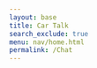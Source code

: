 ```yaml
---
layout: base
title: Car Talk
search_exclude: true
menu: nav/home.html
permalink: /Chat
---
```


<html lang="en">
<head>
    <meta charset="UTF-8">
    <meta name="viewport" content="width=device-width, initial-scale=1.0">
    <title>Chat</title>
    <link rel="stylesheet" href="styles.css">
    <style>
        .chat-container {
            width: 80%;
            max-width: 1200px;
            min-width: 400px;
            height: 100%;
            margin: 0 auto;
            display: flex;
            flex-direction: column;
            padding: 20px;
        }

        .chat-box {
            flex: 1;
            border: 1px solid #ddd;
            border-radius: 5px;
            padding: 20px;
            overflow-y: auto;
            max-height: 70vh;
            background-color: white;
            box-shadow: 0 2px 4px rgba(0, 0, 0, 0.1);
        }

        .chat-box div {
            margin: 10px 0;
        }

        .message-header {
            font-size: 0.8em;
            color: #666;
            margin-bottom: 2px;
            display: flex;
            justify-content: space-between;
            align-items: center;
        }
        .user-id {
            font-weight: bold;
            margin-right: 10px;
        }
        .timestamp {
            color: #999;
        }
        .message-text {
            margin-bottom: 10px;
        }
        .sent-message {
            background-color: #e3f2fd;
            padding: 8px;
            border-radius: 8px;
            margin: 5px 0;
            align-self: flex-end;
        }
        .received-message {
            background-color: #f5f5f5;
            padding: 8px;
            border-radius: 8px;
            margin: 5px 0;
        }

        form {
            display: flex;
            gap: 10px;
            margin-top: 20px;
        }

        input {
            flex: 1;
            padding: 12px;
            border: 1px solid #ccc;
            border-radius: 5px;
            font-size: 16px;
        }

        button {
            padding: 12px 24px;
            border: none;
            background-color: #28a745;
            color: white;
            border-radius: 5px;
            cursor: pointer;
            font-size: 16px;
            transition: background-color 0.2s;
        }

        button:hover {
            background-color: #218838;
        }

        .edit-button, .delete-button {
            background-color: #007bff;
            color: white;
            border: none;
            border-radius: 5px;
            padding: 5px 10px;
            cursor: pointer;
            font-size: 0.9em;
            transition: background-color 0.3s;
        }

        .edit-button:hover, .delete-button:hover {
            background-color: #0056b3;
        }

        .delete-button {
            background-color: #dc3545;
        }

        .delete-button:hover {
            background-color: #c82333;
        }

        .button-container {
            display: flex;
            gap: 10px;
            margin-left: 10px;
        }
    </style>
</head>
<body>
    <div class="chat-container">
        <div class="chat-box" id="chatBox"></div>
        <form id="chatForm">
            <input type="text" id="messageInput" placeholder="Type your message..." required>
            <button type="submit">Send</button>
        </form>
    </div>        
</body>

<script type="module">
    import { getAllChat, postChat, deleteChat, updateChat } from "{{site.baseurl}}/assets/js/api/carChat.js";

    // Function to create a chat message display with delete and edit buttons
    function createMessageDisplay(message) {
        const messageBox = document.createElement("div");
        messageBox.className = "message-box";

        const messageContent = document.createElement("p");
        messageContent.innerHTML = `<strong>Message:</strong> ${message.message}`;
        messageBox.appendChild(messageContent);

        const messageUID = document.createElement("p");
        messageUID.innerHTML = `UID: ${message.user_id}`;
        messageBox.appendChild(messageUID);

        const deleteButton = document.createElement("button");
        deleteButton.className = "delete-button";
        deleteButton.innerHTML = "Delete Message";
        deleteButton.addEventListener("click", async () => {
            const result = await deleteChat(message.id);
            if (result.success) {
                alert("Message deleted successfully!");
                messageBox.remove(); // Remove the message box immediately
            } else {
                alert("Failed to delete message.");
            }
        });
        messageBox.appendChild(deleteButton);

        const editButton = document.createElement("button");
        editButton.className = "edit-button";
        editButton.innerHTML = "Edit Message";
        editButton.addEventListener("click", () => {
            const newContent = prompt("Edit your message:", message.content);
            if (newContent !== null) {
                updateChat(message.id, newContent).then(result => {
                    if (result.success) {
                        alert("Message updated successfully!");
                        messageContent.innerHTML = `<strong>Message:</strong> ${newContent}`; // Update the message content immediately
                    } else {
                        alert("Failed to update message.");
                    }
                });
            }
        });
        messageBox.appendChild(editButton);

        return messageBox;
    }

    // Display all messages
    async function displayMessages() {
        const messages = await getAllChat();
        const chatBox = document.getElementById("chatBox");
        chatBox.innerHTML = ""; // Clear existing content
        if (messages && messages.length > 0) {
            messages.forEach(message => {
                const newMessageDisplay = createMessageDisplay(message);
                chatBox.appendChild(newMessageDisplay);
            });
            // Scroll to the bottom of the chat
            chatBox.scrollTop = chatBox.scrollHeight;
        } else {
            chatBox.innerHTML = "<p>No messages available.</p>";
        }
    }

    // Submit a new message
    async function submitMessage() {
        const messageInput = document.getElementById("messageInput");
        const messageContent = messageInput.value.trim();
        console.log(messageContent)
        if (messageContent) {
            const result = await postChat(messageContent);
            if (result.success) {
                messageInput.value = "";
                displayMessages(); // Refresh the messages
            } else {
                console.error('Failed to submit message:', result);
                alert("Failed to submit message.");
            }
        } else {
            alert("Message cannot be empty.");
        }
    }

    // Event listeners
    document.addEventListener("DOMContentLoaded", () => {
        const chatForm = document.getElementById("chatForm");
        chatForm.addEventListener("submit", async (e) => {
            e.preventDefault(); // Prevent page refresh
            await submitMessage();
        });
        
        // Initial display of messages
        displayMessages();
    });
</script>